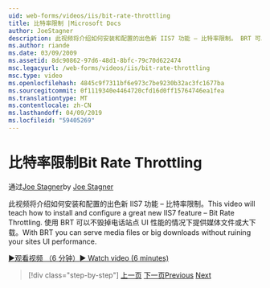 ```yaml
---
uid: web-forms/videos/iis/bit-rate-throttling
title: 比特率限制 |Microsoft Docs
author: JoeStagner
description: 此视频将介绍如何安装和配置的出色新 IIS7 功能 – 比特率限制。 BRT 可以提供媒体文件或大下载 withou...
ms.author: riande
ms.date: 03/09/2009
ms.assetid: 8dc90862-97d6-48d1-8bfc-79c70d622474
msc.legacyurl: /web-forms/videos/iis/bit-rate-throttling
msc.type: video
ms.openlocfilehash: 4845c9f7311bf6e973c7be9230b32ac3fc1677ba
ms.sourcegitcommit: 0f1119340e4464720cfd16d0ff15764746ea1fea
ms.translationtype: MT
ms.contentlocale: zh-CN
ms.lasthandoff: 04/09/2019
ms.locfileid: "59405269"
---
```

# <a name="bit-rate-throttling"></a><span data-ttu-id="cb0d6-104">比特率限制</span><span class="sxs-lookup"><span data-stu-id="cb0d6-104">Bit Rate Throttling</span></span>

<span data-ttu-id="cb0d6-105">通过[Joe Stagner](https://github.com/JoeStagner)</span><span class="sxs-lookup"><span data-stu-id="cb0d6-105">by [Joe Stagner](https://github.com/JoeStagner)</span></span>

<span data-ttu-id="cb0d6-106">此视频将介绍如何安装和配置的出色新 IIS7 功能 – 比特率限制。</span><span class="sxs-lookup"><span data-stu-id="cb0d6-106">This video will teach how to install and configure a great new IIS7 feature – Bit Rate Throttling.</span></span> <span data-ttu-id="cb0d6-107">使用 BRT 可以不毁掉电话站点 UI 性能的情况下提供媒体文件或大下载。</span><span class="sxs-lookup"><span data-stu-id="cb0d6-107">With BRT you can serve media files or big downloads without ruining your sites UI performance.</span></span>

[<span data-ttu-id="cb0d6-108">&#9654;观看视频 （6 分钟）</span><span class="sxs-lookup"><span data-stu-id="cb0d6-108">&#9654; Watch video (6 minutes)</span></span>](https://channel9.msdn.com/Blogs/ASP-NET-Site-Videos/bit-rate-throttling)

> [!div class="step-by-step"]
> <span data-ttu-id="cb0d6-109">[上一页](installing-ftp7.md)
> [下一页](iis7-playlists.md)</span><span class="sxs-lookup"><span data-stu-id="cb0d6-109">[Previous](installing-ftp7.md)
[Next](iis7-playlists.md)</span></span>
